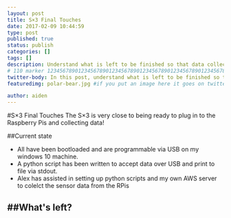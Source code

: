 ```yaml
---
layout: post
title: S×3 Final Touches
date: 2017-02-09 10:44:59
type: post
published: true
status: publish
categories: []
tags: []
description: Understand what is left to be finished so that data collection can start
# 110 marker 1234567890123456789012345678901234567890123456789012345678901234567890123456789012345678901234567890123456789
twitter-body: In this post, understand what is left to be finished so that data collection can start
featuredimg: polar-bear.jpg #if you put an image here it goes on twitter too

author: aiden
---
```


#S×3 Final Touches
The S×3 is very close to being ready to plug in to the Raspberry Pis and collecting data!

##Current state
- All have been bootloaded and are programmable via USB on my windows 10 machine.
- A python script has been written to accept data over USB and print to file via stdout.
- Alex has assisted in setting up python scripts and my own AWS server to colelct the sensor data from the RPis

##What's left?
- 

